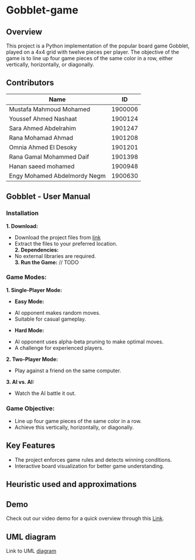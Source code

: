 # Gobblet-game

## Overview
This project is a Python implementation of the popular board game Gobblet, played on a 4x4 grid with twelve pieces per player. The objective of the game is to line up four game pieces of the same color in a row, either vertically, horizontally, or diagonally. 

## Contributors
|**Name**| **ID** | 
|--|--|
| Mustafa Mahmoud Mohamed | 1900006 |
| Youssef Ahmed Nashaat | 1900124 |
| Sara Ahmed Abdelrahim | 1901247 |
| Rana Mohamad Ahmad | 1901208 |
| Omnia Ahmed El Desoky | 1901201 |
| Rana Gamal Mohammed Daif | 1901398 |
| Hanan saeed mohamed | 1900948 |
| Engy Mohamed Abdelmordy Negm | 1900630 | 

## Gobblet - User Manual

### Installation

**1. Download:** 
- Download the project files from [link]()
- Extract the files to your preferred location. <br>
**2. Dependencies:**
- No external libraries are required. <br>
**3. Run the Game:**
// TODO

### Game Modes:
**1. Single-Player Mode:**
* **Easy Mode:**
- AI opponent makes random moves.
- Suitable for casual gameplay.

* **Hard Mode:**
- AI opponent uses alpha-beta pruning to make optimal moves.
- A challenge for experienced players.

**2. Two-Player Mode:**
- Play against a friend on the same computer.

**3. AI vs. AI:**
- Watch the AI battle it out.

### Game Objective: 
- Line up four game pieces of the same color in a row.
- Achieve this vertically, horizontally, or diagonally.
## Key Features
  - The project enforces game rules and detects winning conditions.
  - Interactive board visualization for better game understanding.


## Heuristic used and approximations

## Demo
Check out our video demo for a quick overview through this [Link]().

## UML diagram
Link to UML [diagram](https://github.com/OmniaAhmed292/Gobblet-game/blob/main/UML%20diagram/Gobblet%20Game%20UML%20diagram.png)
